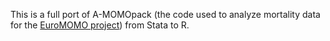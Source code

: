 This is a full port of A-MOMOpack (the code used to analyze mortality data for the [EuroMOMO project](www.euromomo.eu)) from Stata to R.
